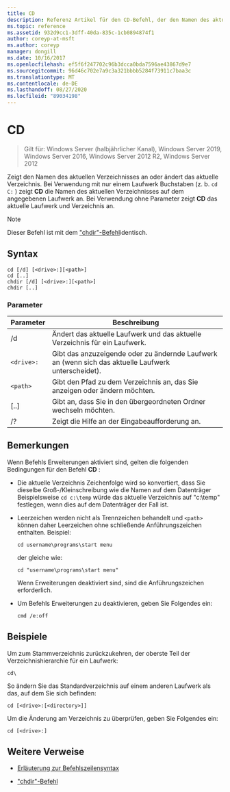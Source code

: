 ```yaml
---
title: CD
description: Referenz Artikel für den CD-Befehl, der den Namen des aktuellen Verzeichnisses anzeigt oder ändert.
ms.topic: reference
ms.assetid: 932d9cc1-3dff-40da-835c-1cb0894874f1
author: coreyp-at-msft
ms.author: coreyp
manager: dongill
ms.date: 10/16/2017
ms.openlocfilehash: ef5f6f247702c96b3dcca0bda7596ae43867d9e7
ms.sourcegitcommit: 96d46c702e7a9c3a321bbbb5284f73911c7baa3c
ms.translationtype: MT
ms.contentlocale: de-DE
ms.lasthandoff: 08/27/2020
ms.locfileid: "89034198"
---
```

# <a name="cd"></a>CD

> Gilt für: Windows Server (halbjährlicher Kanal), Windows Server 2019, Windows Server 2016, Windows Server 2012 R2, Windows Server 2012

Zeigt den Namen des aktuellen Verzeichnisses an oder ändert das aktuelle Verzeichnis. Bei Verwendung mit nur einem Laufwerk Buchstaben (z. b. `cd C:` ) zeigt **CD** die Namen des aktuellen Verzeichnisses auf dem angegebenen Laufwerk an. Bei Verwendung ohne Parameter zeigt **CD** das aktuelle Laufwerk und Verzeichnis an.

> [!NOTE]
> Dieser Befehl ist mit dem ["chdir"-Befehl](chdir.md)identisch.

## <a name="syntax"></a>Syntax

```
cd [/d] [<drive>:][<path>]
cd [..]
chdir [/d] [<drive>:][<path>]
chdir [..]
```

### <a name="parameters"></a>Parameter

| Parameter | Beschreibung |
| --------- | ----------- |
| /d | Ändert das aktuelle Laufwerk und das aktuelle Verzeichnis für ein Laufwerk. |
| `<drive>:` | Gibt das anzuzeigende oder zu ändernde Laufwerk an (wenn sich das aktuelle Laufwerk unterscheidet). |
| `<path>` | Gibt den Pfad zu dem Verzeichnis an, das Sie anzeigen oder ändern möchten. |
| [..] | Gibt an, dass Sie in den übergeordneten Ordner wechseln möchten. |
| /? | Zeigt die Hilfe an der Eingabeaufforderung an. |

## <a name="remarks"></a>Bemerkungen

Wenn Befehls Erweiterungen aktiviert sind, gelten die folgenden Bedingungen für den Befehl **CD** :

- Die aktuelle Verzeichnis Zeichenfolge wird so konvertiert, dass Sie dieselbe Groß-/Kleinschreibung wie die Namen auf dem Datenträger Beispielsweise `cd c:\temp` würde das aktuelle Verzeichnis auf "c:\temp" festlegen, wenn dies auf dem Datenträger der Fall ist.

- Leerzeichen werden nicht als Trennzeichen behandelt und `<path>` können daher Leerzeichen ohne schließende Anführungszeichen enthalten. Beispiel:

  ```
  cd username\programs\start menu
  ```

  der gleiche wie:

  ```
  cd "username\programs\start menu"
  ```

  Wenn Erweiterungen deaktiviert sind, sind die Anführungszeichen erforderlich.

- Um Befehls Erweiterungen zu deaktivieren, geben Sie Folgendes ein:

  ```
  cmd /e:off
  ```

## <a name="examples"></a>Beispiele

Um zum Stammverzeichnis zurückzukehren, der oberste Teil der Verzeichnishierarchie für ein Laufwerk:

```
cd\
```

So ändern Sie das Standardverzeichnis auf einem anderen Laufwerk als das, auf dem Sie sich befinden:

```
cd [<drive>:[<directory>]]
```

Um die Änderung am Verzeichnis zu überprüfen, geben Sie Folgendes ein:

```
cd [<drive>:]
```

## <a name="additional-references"></a>Weitere Verweise

- [Erläuterung zur Befehlszeilensyntax](command-line-syntax-key.md)

- ["chdir"-Befehl](chdir.md)
